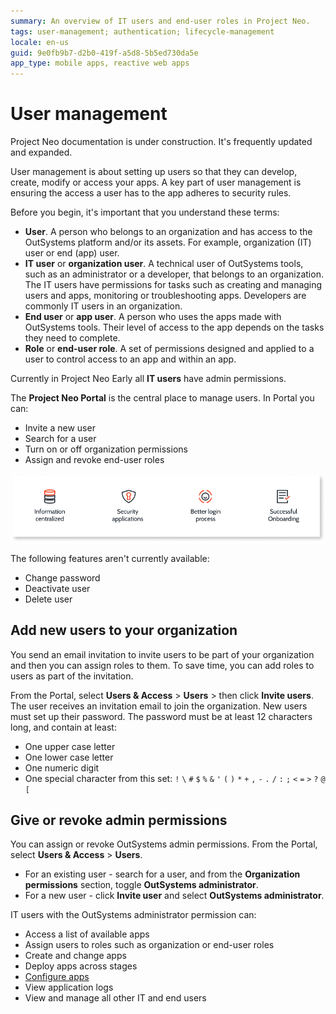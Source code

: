 ```yaml
---
summary: An overview of IT users and end-user roles in Project Neo.  
tags: user-management; authentication; lifecycle-management
locale: en-us
guid: 9e0fb9b7-d2b0-419f-a5d8-5b5ed730da5e
app_type: mobile apps, reactive web apps
---
```


# User management

<div class="info" markdown="1">

Project Neo documentation is under construction. It's frequently updated and expanded.

</div>

User management is about setting up users so that they can develop, create, modify or access your apps. A key part of user management is ensuring the access a user has to the app adheres to security rules.

Before you begin, it's important that you understand these terms:

* **User**. A person who belongs to an organization and has access to the OutSystems platform and/or its assets. For example, organization (IT) user or end (app) user. 
* **IT user** or **organization user**. A technical user of OutSystems tools, such as an administrator or a developer, that belongs to an organization. The IT users have permissions for tasks such as creating and managing users and apps, monitoring or troubleshooting apps. Developers are commonly IT users in an organization.
* **End user** or **app user**. A person who uses the apps made with OutSystems tools. Their level of access to the app depends on the tasks they need to complete.
* **Role** or **end-user role**. A set of permissions designed and applied to a user to control access to an app and within an app.

<div class="warning" markdown="1">

Currently in Project Neo Early all **IT users** have admin permissions.

</div>

The **Project Neo Portal** is the central place to manage users. In Portal you can:

* Invite a new user
* Search for a user
* Turn on or off organization permissions
* Assign and revoke end-user roles

![User management](images/manage-users-diag.png "User management")

The following features aren't currently available:

* Change password
* Deactivate user
* Delete user

## Add new users to your organization

<div class="info" markdown="1">

You send an email invitation to invite users to be part of your organization and then you can assign roles to them. To save time, you can add roles to users as part of the invitation.

</div>

From the Portal, select **Users & Access** > **Users** > then click **Invite users**. The user receives an invitation email to join the organization. New users must set up their password. The password must be at least 12 characters long, and contain at least:

* One upper case letter
* One lower case letter
* One numeric digit
* One special character from this set: `!` `\` `#` `$` `%` `&` `'` `(` `)` `*` `+` `,` `-` `.` `/` `:` `;` `<` `=` `>` `?` `@` `[`

## Give or revoke admin permissions

You can assign or revoke OutSystems admin permissions. From the Portal, select **Users & Access** > **Users**.

* For an existing user - search for a user, and from the **Organization permissions** section, toggle **OutSystems administrator**.  
* For a new user - click **Invite user** and select  **OutSystems administrator**.

IT users with the OutSystems administrator permission can:

* Access a list of available apps
* Assign users to roles such as organization or end-user roles
* Create and change apps
* Deploy apps across stages
* [Configure apps](./configuration-management.md)
* View application logs
* View and manage all other IT and end users